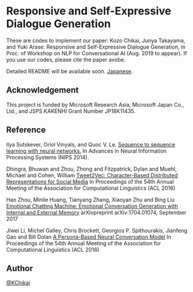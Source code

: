 # Responsive and Self-Expressive Dialogue Generation
These are codes to implement our paper:
Kozo Chikai, Junya Takayama, and Yuki Arase: Responsive and Self-Expressive Dialogue Generation, in Proc. of Workshop on NLP for Conversational AI (Aug. 2019 to appear).
If you use our codes, please cite the paper avobe.

Detailed README will be available soon.
[Japanese](/readme_jp/README.md).

## Acknowledgement
This project is funded by Microsoft Research Asia, Microsoft Japan Co., Ltd., and JSPS KAKENHI Grant Number JP18K11435.

## Reference

Ilya Sutskever, Oriol Vinyals, and Quoc V. Le.
[Sequence to sequence learning with neural networks.][s2s_paper]
In Advances in Neural Information Processing Systems (NIPS 2014).

Dhingra, Bhuwan  and  Zhou, Zhong  and  Fitzpatrick, Dylan  and  Muehl, Michael  and  Cohen, William
[Tweet2Vec: Character-Based Distributed Representations for Social Media][t2v_paper]
In Proceedings of the 54th Annual Meeting of the Association for Computational Linguistics (ACL 2016)

Hao Zhou, Minlie Huang, Tianyang Zhang, Xiaoyan Zhu and Bing Liu
[Emotional Chatting Machine: Emotional Conversation Generation with Internal and External Memory][ecm_paper]
arXivpreprint arXiv:1704.01074, September 2017

Jiwei Li, Michel Galley, Chris Brockett, Georgios P. Spithourakis, Jianfeng Gao and Bill Dolan
[A Persona-Based Neural Conversation Model][persona_paper]
In Proceedings of the 54th Annual Meeting of the Association for Computational Linguistics (ACL 2016)

[t2v_paper]: http://anthology.aclweb.org/P16-2044 "t2v_paper"
[s2s_paper]: http://papers.nips.cc/paper/5346-information-based-learning-by-agents-in-unbounded-state-spaces.pdf "s2s_paper"
[ecm_paper]: https://arxiv.org/pdf/1704.01074.pdf "ecm_paper"
[persona_paper]: http://www.aclweb.org/anthology/P16-1094 "persona_paper"



## Author

[@KChikai](https://github.com/KChikai)
